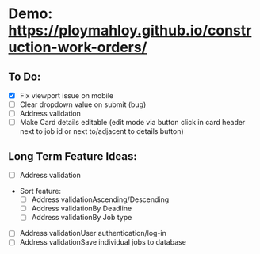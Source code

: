 # Demo: https://ploymahloy.github.io/construction-work-orders/

## To Do:

- [x] Fix viewport issue on mobile
- [ ] Clear dropdown value on submit (bug)
- [ ] Address validation
- [ ] Make Card details editable (edit mode via button click in card header next to job id or next to/adjacent to details button)

## Long Term Feature Ideas:

- [ ] Address validation
- Sort feature:
  - [ ] Address validationAscending/Descending
  - [ ] Address validationBy Deadline
  - [ ] Address validationBy Job type
- [ ] Address validationUser authentication/log-in
- [ ] Address validationSave individual jobs to database
